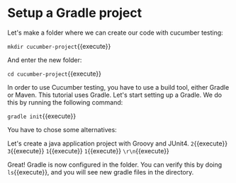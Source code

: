 # Setup a Gradle project

Let's make a folder where we can create our code with cucumber testing:

`mkdir cucumber-project`{{execute}}

And enter the new folder:

`cd cucumber-project`{{execute}}

In order to use Cucumber testing, you have to use a build tool, either Gradle or Maven. This tutorial uses Gradle. Let's start setting up a Gradle. We do this by running the following command:

`gradle init`{{execute}}

You have to chose some alternatives:

Let's create a java application project with Groovy and JUnit4. 
`2`{{execute}}
`3`{{execute}}
`1`{{execute}}
`1`{{execute}}
`\r\n`{{execute}}

Great! Gradle is now configured in the folder. You can verify this by doing `ls`{{execute}}, and you will see new gradle files in the directory. 


